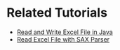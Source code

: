 # Related Tutorials

- [Read and Write Excel File in Java](https://howtodoinjava.com/java/library/readingwriting-excel-files-in-java-poi-tutorial/)
- [Read Excel File with SAX Parser](https://howtodoinjava.com/java/library/poi-read-excel-with-sax-parser/)

